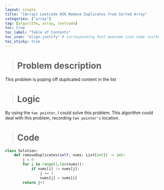 ```yaml
---
layout: single
title: "[Array] Leetcode #26 Remove Duplicates from Sorted Array"
categories: ["array"]
tag: [algorithm, array, leetcode]
toc: true
toc_label: "Table of Contents"
toc_icon: "align-justify" # corresponding Font Awesome icon name (without fa prefix)
toc_sticky: true
---
```

> # Problem description 

This problem is poping off duplicated content in the list


> # Logic

By using the `two pointer`, I could solve this problem.
This algorithm could deal with this problem, recording `two pointer's` location. 





 
> # Code

```python
class Solution:
    def removeDuplicates(self, nums: List[int]) -> int:
        j = 0
        for i in range(1,len(nums)):
            if nums[i] != nums[j]:
                j += 1
                nums[j] = nums[i]
        return j+1
```
        
